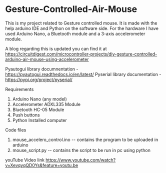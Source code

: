 # Gesture-Controlled-Air-Mouse
This is my project related to Gesture controlled mouse. It is made with the help arduino IDE and Python on the software side. For the hardware I have used Arduino Nano, a Bluetooth module and a 3-axis accelerometer module.

A blog regarding this is updated you can find it at https://circuitdigest.com/microcontroller-projects/diy-gesture-controlled-arduino-air-mouse-using-accelerometer

Pyautogui library documnentation - https://pyautogui.readthedocs.io/en/latest/
Pyserial library documentation - https://pypi.org/project/pyserial/


Requirements

1. Arduino Nano (any model)
2. Accelerometer ADXL335 Module
3. Bluetooth HC-05 Module
4. Push buttons
5. Python Installed computer

Code files

1. mouse_accelero_control.ino	-- contains the program to be uploaded in arduino
2. mouse_script.py -- contains the script to be run in pc using python

youTube Video link https://www.youtube.com/watch?v=XevqyqQD0Ys&feature=youtu.be

